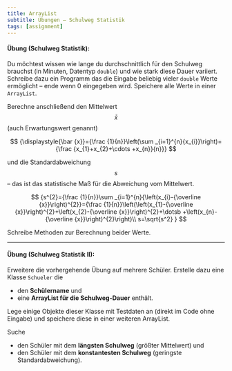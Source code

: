```yaml
---
title: ArrayList
subtitle: Übungen – Schulweg Statistik
tags: [assignment]
---
```


<script src="https://cdn.mathjax.org/mathjax/latest/MathJax.js?config=TeX-AMS-MML_HTMLorMML" type="text/javascript"></script>

#### **Übung (Schulweg Statistik):**

Du möchtest wissen wie lange du durchschnittlich für den Schulweg brauchst (in Minuten, Datentyp `double`) und wie stark diese Dauer variiert. Schreibe dazu ein Programm das die Eingabe beliebig vieler `double` Werte ermöglicht – ende wenn 0 eingegeben wird. Speichere alle Werte in einer `ArrayList`. 

Berechne anschließend den Mittelwert $$\displaystyle{\bar {x}}$$ (auch Erwartungswert genannt) 

$$
{\displaystyle{\bar {x}}={\frac {1}{n}}\left(\sum _{i=1}^{n}{x_{i}}\right)={\frac {x_{1}+x_{2}+\cdots +x_{n}}{n}}}
$$


und die Standardabweichung $$s$$ – das ist das statistische Maß für die Abweichung vom Mittelwert.

$$
{s^{2}={\frac {1}{n}}\sum _{i=1}^{n}{\left(x_{i}-{\overline {x}}\right)^{2}}={\frac {1}{n}}\left(\left(x_{1}-{\overline {x}}\right)^{2}+\left(x_{2}-{\overline {x}}\right)^{2}+\dotsb +\left(x_{n}-{\overline {x}}\right)^{2}\right)\\
s=\sqrt{s^2}
}
$$

Schreibe Methoden zur Berechnung beider Werte. 




---

#### **Übung (Schulweg Statistik II):**

Erweitere die vorhergehende Übung auf mehrere Schüler. Erstelle dazu eine Klasse `Schueler` die 

- den **Schülername** und 
- eine **ArrayList für die Schulweg-Dauer** enthält.

Lege einige Objekte dieser Klasse mit Testdaten an (direkt im Code ohne Eingabe) und speichere diese in einer weiteren ArrayList.

Suche 

- den Schüler mit dem **längsten Schulweg** (größter Mittelwert) und 
- den Schüler mit dem **konstantesten Schulweg** (geringste Standardabweichung).


